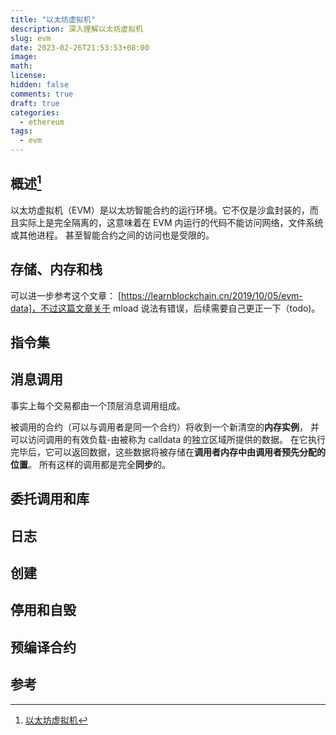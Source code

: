 ```yaml
---
title: "以太坊虚拟机"
description: 深入理解以太坊虚拟机
slug: evm
date: 2023-02-26T21:53:53+08:00
image:
math:
license:
hidden: false
comments: true
draft: true
categories:
  - ethereum
tags:
  - evm
---
```


## 概述[^1]

以太坊虚拟机（EVM）是以太坊智能合约的运行环境。它不仅是沙盒封装的，而且实际上是完全隔离的，这意味着在 EVM 内运行的代码不能访问网络，文件系统或其他进程。 甚至智能合约之间的访问也是受限的。

## 存储、内存和栈

可以进一步参考这个文章： [https://learnblockchain.cn/2019/10/05/evm-data]，不过这篇文章关于 mload 说法有错误，后续需要自己更正一下（todo)。

## 指令集

## 消息调用

事实上每个交易都由一个顶层消息调用组成。

被调用的合约（可以与调用者是同一个合约）将收到一个新清空的**内存实例**， 并可以访问调用的有效负载-由被称为 calldata 的独立区域所提供的数据。 在它执行完毕后，它可以返回数据，这些数据将被存储在**调用者内存中由调用者预先分配的位置**。 所有这样的调用都是完全**同步**的。

## 委托调用和库

## 日志

## 创建

## 停用和自毁

## 预编译合约

## 参考

[^1]: [以太坊虚拟机](https://docs.soliditylang.org/zh/latest/introduction-to-smart-contracts.html#index-6)
[^2]: [ETHEREUM VIRTUAL MACHINE](https://ethereum.org/en/developers/docs/evm/)

